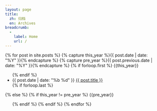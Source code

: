 ```yaml
---
layout: page
title:
  zh: 归档
  en: Archives
breadcrumb:
  -
    label: Home
    url: /
---
```


<div id="archives" class="pl-xl-2">
{% for post in site.posts %}
  {% capture this_year %}{{ post.date | date: "%Y" }}{% endcapture %}
  {% capture pre_year %}{{ post.previous.date | date: "%Y" }}{% endcapture %}
  {% if forloop.first %}
  <span class="lead">{{this_year}}</span>
  <ul class="list-unstyled">
  {% endif %}
    <li>
      <div>
        <span class="date small text-muted">{{ post.date | date: "%b %d" }}</span>
        <a href="{{ post.url }}">{{ post.title }}</a>
      </div>
    </li>
  {% if forloop.last %}
  </ul>
  {% else %}
    {% if this_year != pre_year %}
  </ul>
  <span class="lead">{{pre_year}}</span>
  <ul class="list-unstyled">
    {% endif %}
  {% endif %}
{% endfor %}
</div>